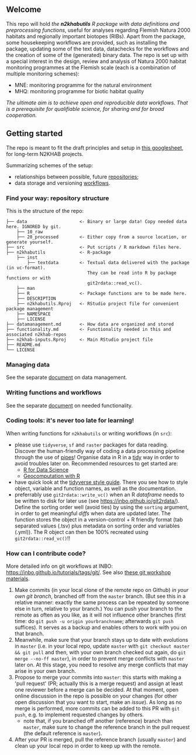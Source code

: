 ## Welcome

This repo will hold _the **n2khabutils** R package with data definitions and preprocessing functions_, useful for analyses regarding Flemish Natura 2000 habitats and regionally important biotopes (RIBs).
Apart from the package, some housekeeping workflows are provided, such as installing the package, updating some of the text data, datachecks for the workflows and the creation of some of the (generated) binary data.
The repo is set up with a special interest in the design, review and analysis of Natura 2000 habitat monitoring programmes at the Flemish scale (each is a combination of multiple monitoring schemes):

- MNE: monitoring programme for the natural environment
- MHQ: monitoring programme for biotic habitat quality

_The ultimate aim is to achieve open and reproducible data workflows. That is a prerequisite for qualifiable science, for sharing and for broad cooperation._


## Getting started

The repo is meant to fit the draft principles and setup in [this googlesheet](https://docs.google.com/spreadsheets/d/18U4AmiMnnApbgQTnfWbeZ3dAH3_4ISxUob_SX-maKV8), for long-term N2KHAB projects.

Summarizing schemes of the setup:

- relationships between possible, future [repositories](https://drive.google.com/open?id=1RQsjxch0YKdqJSPIDjCG_wEbYTlP3oDv);
- data storage and versioning [workflows](https://drive.google.com/open?id=1xZz9f9n8zSUxBJvW6WEFLyDK7Ya0u4iN).

### Find your way: repository structure

This is the structure of the repo:

```
├── data                    <- Binary or large data! Copy needed data here. IGNORED by git.
    ├── 10_raw
    ├── 20_processed        <- Either copy from a source location, or generate yourself.
├── src                     <- Put scripts / R markdown files here.
├── n2khabutils             <- R-package
    ├── inst
        ├── textdata        <- Textual data delivered with the package (in vc-format).
                               They can be read into R by package functions or with
                               git2rdata::read_vc().
    ├── man
    ├── R                   <- Package functions are to be made here.
    ├── DESCRIPTION
    ├── n2khabutils.Rproj   <- RStudio project file for convenient package management
    ├── NAMESPACE
    ├── LICENSE
├── datamanagement.md       <- How data are organized and stored
├── functionality.md        <- Functionality needed in this and associated n2khab-repos
├── n2khab-inputs.Rproj     <- Main RStudio project file
├── README.md
└── LICENSE
```

### Managing data

See the separate [document](datamanagement.md) on data management.


### Writing functions and workflows

See the separate [document](functionality.md) on needed functionality.


### Coding tools: it's never too late for learning!

When writing functions for `n2khabutils` or writing workflows (in `src`):

- please use `tidyverse`, `sf` and `raster` packages for data reading.
Discover the human-friendly way of coding a data processing pipeline through the use of [pipes](https://r4ds.had.co.nz/pipes.html)!
Organise data in R in a [tidy](https://r4ds.had.co.nz/tidy-data.html#tidy-data-1) way in order to avoid troubles later on.
Recommended resources to get started are:
    - [R for Data Science](https://r4ds.had.co.nz/)
    - [Geocomputation with R](https://geocompr.robinlovelace.net)
- have quick look at the [tidyverse style guide](https://style.tidyverse.org/).
There you see how to style object, variable and function names, as well as the documentation.
- preferrably use `git2rdata::write_vc()` when an R _dataframe_ needs to be written to disk for later use (see <https://inbo.github.io/git2rdata/>).
Define the sorting order well (avoid ties) by using the `sorting` argument, in order to get meaningful _diffs_ when data are updated later.
The function stores the object in a version-control + R friendly format (tab separated values (.tsv) plus metadata on sorting order and variables (.yml)).
The R object can then be 100% recreated using `git2rdata::read_vc()`!!


### How can I contribute code?

More detailed info on git workflows at INBO: <https://inbo.github.io/tutorials/tags/git/>.
See also [these git workshop materials](https://inbo.github.io/git-course/index.html).

1. Make commits (in your local clone of the remote repo on Github) _in your own git branch_, branched off from the `master` branch.
(But see this in a relative manner: exactly the same process can be repeated by someone else in turn, relative to your branch.)
You can push your branch to the remote as often as you like, as it will not influence other branches (first time: do `git push -u origin yourbranchname`; afterwards `git push` suffices). It serves as a backup and enables others to work with you on that branch.
1. Meanwhile, make sure that your branch stays up to date with evolutions in `master` (i.e. in your local repo, update `master` with `git checkout master && git pull` and then, with your own branch checked out again, do `git merge --no-ff master`), in order to prevent merge conflicts with `master` later on.
At this stage, you need to resolve any merge conflicts that may arise in your own branch.
1. Propose to merge your commits into `master`: this starts with making a 'pull request' (PR; actually this is a merge request) and assign at least one reviewer before a merge can be decided. At that moment, open online discussion in the repo is possible on your changes (for other open discussion that you want to start, make an _issue_). As long as no merge is performed, more commits can be added to this PR with `git push`, e.g. to implement requested changes by others.
    - note that, if you branched off another (reference) branch than `master`, make sure to change the reference branch in the pull request (the default reference is `master`).
1. After your PR is merged, pull the reference branch (usually `master`) and clean up your local repo in order to keep up with the remote.

